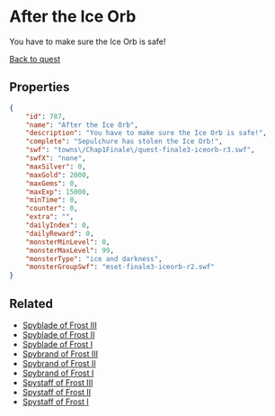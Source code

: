 # After the Ice Orb

You have to make sure the Ice Orb is safe!

[Back to quest](../quests.md)

## Properties

```json
{
    "id": 787,
    "name": "After the Ice Orb",
    "description": "You have to make sure the Ice Orb is safe!",
    "complete": "Sepulchure has stolen the Ice Orb!",
    "swf": "towns\/Chap1Finale\/quest-finale3-iceorb-r3.swf",
    "swfX": "none",
    "maxSilver": 0,
    "maxGold": 2000,
    "maxGems": 0,
    "maxExp": 15000,
    "minTime": 0,
    "counter": 0,
    "extra": "",
    "dailyIndex": 0,
    "dailyReward": 0,
    "monsterMinLevel": 0,
    "monsterMaxLevel": 99,
    "monsterType": "ice and darkness",
    "monsterGroupSwf": "mset-finale3-iceorb-r2.swf"
}
```

## Related

- [Spyblade of Frost III](../items/5552-spyblade-of-frost-iii.md)
- [Spyblade of Frost II](../items/5553-spyblade-of-frost-ii.md)
- [Spyblade of Frost I](../items/5554-spyblade-of-frost-i.md)
- [Spybrand of Frost III](../items/5555-spybrand-of-frost-iii.md)
- [Spybrand of Frost II](../items/5556-spybrand-of-frost-ii.md)
- [Spybrand of Frost I](../items/5557-spybrand-of-frost-i.md)
- [Spystaff of Frost III](../items/5558-spystaff-of-frost-iii.md)
- [Spystaff of Frost II](../items/5559-spystaff-of-frost-ii.md)
- [Spystaff of Frost I](../items/5560-spystaff-of-frost-i.md)

